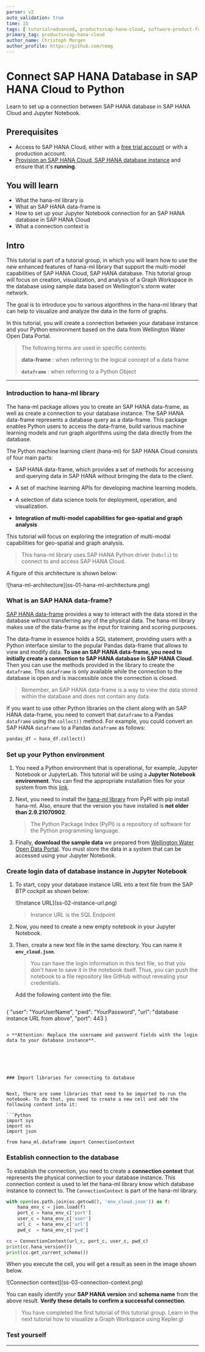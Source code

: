 ```yaml
---
parser: v2
auto_validation: true
time: 15
tags: [ tutorial>advanced, products>sap-hana-cloud, software-product-function>sap-hana-cloud\,-sap-hana-database, software-product-function>sap-hana-multi-model-processing, software-product-function>sap-hana-graph, software-product-function>sap-hana-spatial]
primary_tag: products>sap-hana-cloud
author_name: Christoph Morgen
author_profile: https://github.com/cmog
---
```


# Connect SAP HANA Database in SAP HANA Cloud to Python
<!-- description --> Learn to set up a connection between SAP HANA database in SAP HANA Cloud and Jupyter Notebook.

## Prerequisites
- Access to SAP HANA Cloud, either with a [free trial account](https://www.sap.com/cmp/td/sap-hana-cloud-trial.html) or with a production account.
- [Provision an SAP HANA Cloud, SAP HANA database instance](hana-cloud-mission-trial-2) and ensure that it's **running**.

## You will learn
- What the hana-ml library is
- What an SAP HANA data-frame is
- How to set up your Jupyter Notebook connection for an SAP HANA database in SAP HANA Cloud
- What a connection context is


## Intro
This tutorial is part of a tutorial group, in which you will learn how to use the new enhanced features of hana-ml library that support the multi-model capabilities of SAP HANA Cloud, SAP HANA database. This tutorial group will focus on creation, visualization, and analysis of a Graph Workspace in the database using sample data based on Wellington's storm water network.

The goal is to introduce you to various algorithms in the hana-ml library that can help to visualize and analyze the data in the form of graphs.

In this tutorial, you will create a connection between your database instance and your Python environment based on the data from Wellington Water Open Data Portal.

> The following terms are used in specific contexts:
>
> **data-frame** : when referring to the logical concept of a data frame
>
> **`dataframe`** : when referring to a Python Object


---

### Introduction to hana-ml library

The hana-ml package allows you to create an SAP HANA data-frame, as well as create a connection to your database instance. The SAP HANA data-frame  represents a database query as a data-frame. This package enables Python users to access the data-frame, build various machine learning models and run graph algorithms using the data directly from the database.

The Python machine learning client (hana-ml) for SAP HANA Cloud consists of four main parts:

* SAP HANA data-frame, which provides a set of methods for accessing and querying data in SAP HANA without bringing the data to the client.

* A set of machine learning APIs for developing machine learning models.

* A selection of data science tools for deployment, operation, and visualization.

* **Integration of multi-model capabilities for geo-spatial and graph analysis**

This tutorial will focus on exploring the integration of multi-modal capabilities for geo-spatial and graph analysis.

> This hana-ml library uses SAP HANA Python driver (`hdbcli`) to connect to and access SAP HANA Cloud.

A figure of this architecture is shown below:

<!-- border -->![hana-ml-architecture](ss-01-hana-ml-architecture.png)




### What is an SAP HANA data-frame?

[SAP HANA data-frame](https://help.sap.com/doc/cd94b08fe2e041c2ba778374572ddba9/2021_01_QRC/en-US/hana_ml.html#sap-hana-dataframe) provides a way to interact with the data stored in the database without transferring any of the physical data. The hana-ml library makes use of the data-frame as the input for training and scoring purposes.

The data-frame in essence holds a SQL statement, providing users with a Python interface similar to the popular Pandas data-frame that allows to view and modify data. **To use an SAP HANA data-frame, you need to initially create a connection to SAP HANA database in  SAP HANA Cloud**. Then you can use the methods provided in the library to create the `dataframe`. This `dataframe` is only available while the connection to the database is open and is inaccessible once the connection is closed.

> Remember, an SAP HANA data-frame is a way to view the data stored within the database and does not contain any data.

If you want to use other Python libraries on the client along with an SAP HANA data-frame, you need to convert that `dataframe` to a Pandas `dataframe` using the `collect()` method. For example, you could convert an SAP HANA `dataframe` to a Pandas `dataframe` as follows:

```Python
pandas_df = hana_df.collect()
```





### Set up your Python environment


1. You need a Python environment that is operational, for example, Jupyter Notebook or JupyterLab. This tutorial will be using a **Jupyter Notebook environment**. You can find the appropriate installation files for your system from this [link](https://jupyter.org/install).

2. Next, you need to install the [hana-ml library](https://pypi.org/project/hana-ml/) from PyPI with pip install hana-ml. Also, ensure that the version you have installed is **not older than 2.9.21070902**.

    > The Python Package Index (PyPI) is a repository of software for the Python programming language.

3. Finally, **download the sample data** we prepared from [Wellington Water Open Data Portal](https://github.com/SAP-samples/hana-graph-examples/tree/main/NOTEBOOKS/WELLINGTON_STORMWATER/datasets). You must store the data in a system that can be accessed using your Jupyter Notebook.




### Create login data of database instance in Jupyter Notebook


1. To start, copy your database instance URL into a text file from the SAP BTP cockpit as shown below:

    <!-- border -->![Instance URL](ss-02-instance-url.png)

    > Instance URL is the SQL Endpoint

2. Now, you need to create a new empty notebook in your Jupyter Notebook.

3. Then, create a new text file in the same directory. You can name it **`env_cloud.json`**.

    > You can have the login information in this text file, so that you don't have to save it in the notebook itself. Thus, you can push the notebook to a file repository like GitHub without revealing your credentials.

    Add the following content into the file:

    ```Python
{
  "user": "YourUserName",
  "pwd": "YourPassword",
  "url": "database instance URL from above",
  "port": 443
}
```

> **Attention: Replace the username and password fields with the login data to your database instance**.






### Import libraries for connecting to database


Next, there are some libraries that need to be imported to run the notebook. To do that, you need to create a new cell and add the following content into it:

```Python
import sys
import os
import json

from hana_ml.dataframe import ConnectionContext
```

 



### Establish connection to the database

To establish the connection, you need to create a **connection context** that represents the physical connection to your database instance. This connection context is used to let the hana-ml library know which database instance to connect to. The `ConnectionContext` is part of the hana-ml library.


```Python
with open(os.path.join(os.getcwd(), 'env_cloud.json')) as f:
    hana_env_c = json.load(f)
    port_c = hana_env_c['port']
    user_c = hana_env_c['user']
    url_c  = hana_env_c['url']
    pwd_c  = hana_env_c['pwd']

cc = ConnectionContext(url_c, port_c, user_c, pwd_c)
print(cc.hana_version())
print(cc.get_current_schema())
```

When you execute the cell, you will get a result as seen in the image shown below.

<!-- border -->![Connection context](ss-03-connection-context.png)

You can easily identify your **SAP HANA version** and **schema name** from the above result. **Verify these details to confirm a successful connection**.

> You have completed the first tutorial of this tutorial group. Learn in the next tutorial how to visualize a Graph Workspace using Kepler.gl



### Test yourself






---
